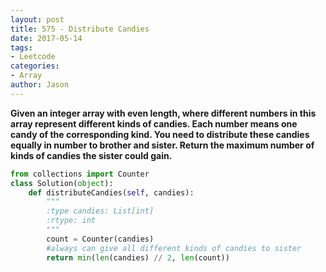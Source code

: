 ```yaml
---
layout: post
title: 575 - Distribute Candies
date: 2017-05-14
tags:
- Leetcode
categories:
- Array
author: Jason
---
```

**Given an integer array with even length, where different numbers in this array represent different kinds of candies. Each number means one candy of the corresponding kind. You need to distribute these candies equally in number to brother and sister. Return the maximum number of kinds of candies the sister could gain.**

```python
from collections import Counter
class Solution(object):
    def distributeCandies(self, candies):
        """
        :type candies: List[int]
        :rtype: int
        """
        count = Counter(candies)
        #always can give all different kinds of candies to sister
        return min(len(candies) // 2, len(count))
```
